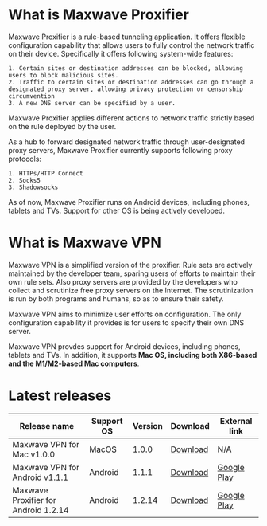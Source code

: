 # What is Maxwave Proxifier
Maxwave Proxifier is a rule-based tunneling application. It offers flexible configuration capability that allows users to fully control the network traffic on their device. Specifically it offers following system-wide features:

```
1. Certain sites or destination addresses can be blocked, allowing users to block malicious sites.
2. Traffic to certain sites or destination addresses can go through a designated proxy server, allowing privacy protection or censorship circumvention
3. A new DNS server can be specified by a user.
```

Maxwave Proxifier applies different actions to network traffic strictly based on the rule deployed by the user.

As a hub to forward designated network traffic through user-designated proxy servers, Maxwave Proxifier currently supports following proxy protocols:

```
1. HTTPs/HTTP Connect
2. Socks5
3. Shadowsocks
```

As of now, Maxwave Proxifier runs on Android devices, including phones, tablets and TVs. Support for other OS is being actively developed.

# What is Maxwave VPN
Maxwave VPN is a simplified version of the proxifier. Rule sets are actively maintained by the developer team, sparing users of efforts to maintain their own rule sets. Also proxy servers are provided by the developers who collect and scrutinize free proxy servers on the Internet. The scrutinization is run by both programs and humans, so as to ensure their safety.

Maxwave VPN aims to minimize user efforts on configuration. The only configuration capability it provides is for users to specify their own DNS server.

Maxwave VPN provdes support for Android devices, including phones, tablets and TVs. In addition, it supports **Mac OS, including both X86-based and the M1/M2-based Mac computers**.

# Latest releases
|Release name|Support OS|Version|Download|External link|
|---|---|---|---|---|
|Maxwave VPN for Mac v1.0.0|MacOS|1.0.0|[Download](https://github.com/PlayboyGorilla/maxwave/releases/tag/MaxwaveVPN_for_Mac_v1.0.0)|N/A|
|Maxwave VPN for Android v1.1.1|Android|1.1.1|[Download](https://github.com/PlayboyGorilla/maxwave/releases/tag/MaxwaveVPN_for_Android_v1.1.1)|[Google Play](https://play.google.com/store/apps/details?id=com.maxwave.vpn)|
|Maxwave Proxifier for Android 1.2.14|Android|1.2.14|[Download](https://github.com/PlayboyGorilla/maxwave/releases/tag/MaxwaveProxifier_for_Android_v1.2.14)|[Google Play](https://play.google.com/store/apps/details?id=com.gorillakanzi.catrious)|
